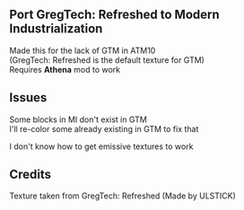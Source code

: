 ## Port GregTech: Refreshed to Modern Industrialization

Made this for the lack of GTM in ATM10  
(GregTech: Refreshed is the default texture for GTM)  
Requires **Athena** mod to work

## Issues

Some blocks in MI don't exist in GTM  
I'll re-color some already existing in GTM to fix that

I don't know how to get emissive textures to work

## Credits
Texture taken from GregTech: Refreshed (Made by ULSTICK)